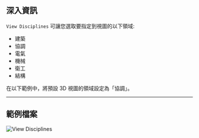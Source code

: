 ## 深入資訊
`View Disciplines` 可讓您選取要指定到視圖的以下領域:

- 建築
- 協調
- 電氣
- 機械
- 衛工
- 結構

在以下範例中，將預設 3D 視圖的領域設定為「協調」。
___
## 範例檔案

![View Disciplines](./DSRevitNodesUI.ViewDisciplines_img.jpg)
